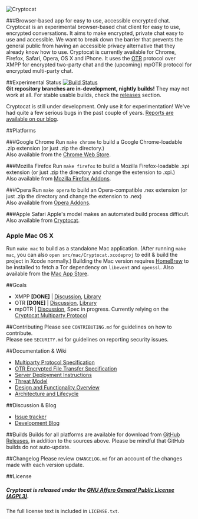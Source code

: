 ![Cryptocat](https://raw.github.com/cryptocat/cryptocat/master/src/core/img/icon-128.png)  

###Browser-based app for easy to use, accessible encrypted chat.
Cryptocat is an experimental browser-based chat client for easy to use, encrypted conversations. It aims to make encrypted, private chat easy to use and accessible. We want to break down the barrier that prevents the general public from having an accessible privacy alternative that they already know how to use. Cryptocat is currently available for Chrome, Firefox, Safari, Opera, OS X and iPhone. It uses the [OTR](http://www.cypherpunks.ca/otr/) protocol over XMPP for encrypted two-party chat and the (upcoming) mpOTR protocol for encrypted multi-party chat.

##Experimental Status
[![Build Status](https://secure.travis-ci.org/cryptocat/cryptocat.png?branch=master)](http://travis-ci.org/cryptocat/cryptocat)  
**Git repository branches are in-development, nightly builds!** They may not work at all. For stable usable builds, check the [releases](https://github.com/cryptocat/cryptocat/releases) section.  

Cryptocat is still under development. Only use it for experimentation! We've had quite a few serious bugs in the past couple of years. [Reports are available on our blog](https://blog.crypto.cat/category/security/).

##Platforms

###Google Chrome
Run `make chrome` to build a Google Chrome-loadable .zip extension (or just .zip the directory.)  
Also available from the [Chrome Web Store](https://chrome.google.com/webstore/detail/cryptocat/gonbigodpnfghidmnphnadhepmbabhij).  

###Mozilla Firefox
Run `make firefox` to build a Mozilla Firefox-loadable .xpi extension (or just .zip the directory and change the extension to .xpi.)  
Also available from [Mozilla Firefox Addons](https://addons.mozilla.org/en-US/firefox/addon/cryptocat/).  

###Opera
Run `make opera` to build an Opera-compatible .nex extension (or just .zip the directory and change the extension to .nex)  
Also available from [Opera Addons](https://addons.opera.com/en/extensions/details/cryptocat/).

###Apple Safari
Apple's model makes an automated build process difficult.  
Also available from [Cryptocat](https://crypto.cat/get/cryptocat.safariextz).

### Apple Mac OS X
Run `make mac` to build as a standalone Mac application. (After running `make mac`, you can also `open src/mac/Cryptocat.xcodeproj` to edit & build the project in Xcode normally.)  Building the Mac version requires [HomeBrew](http://brew.sh) to be installed to fetch a Tor dependency on `libevent` and `openssl`.
Also available from the [Mac App Store](https://itunes.apple.com/app/cryptocat/id613116229?mt=12).

##Goals
* XMPP **[DONE]** | [Discussion](https://github.com/cryptocat/cryptocat/issues/83), [Library](http://strophe.im)
* OTR **[DONE]** | [Discussion](https://github.com/cryptocat/cryptocat/issues/84), [Library](https://github.com/arlolra/otr)
* mpOTR | [Discussion](https://github.com/cryptocat/cryptocat/issues/82), Spec in progress. Currently relying on the [Cryptocat Multiparty Protocol](https://github.com/cryptocat/cryptocat/wiki/Multiparty-Protocol-Specification)  

##Contributing
Please see `CONTRIBUTING.md` for guidelines on how to contribute.  
Please see `SECURITY.md` for guidelines on reporting security issues.

##Documentation & Wiki
* [Multiparty Protocol Specification](https://github.com/cryptocat/cryptocat/wiki/Multiparty-Protocol-Specification)  
* [OTR Encrypted File Transfer Specification](https://github.com/cryptocat/cryptocat/wiki/OTR-Encrypted-File-Transfer-Specification)  
* [Server Deployment Instructions](https://github.com/cryptocat/cryptocat/wiki/Server-Deployment-Instructions)  
* [Threat Model](https://github.com/cryptocat/cryptocat/wiki/Threat-Model)  
* [Design and Functionality Overview](https://github.com/cryptocat/cryptocat/wiki/Design-and-Functionality)  
* [Architecture and Lifecycle](https://project.crypto.cat/documents/a&l.pdf)  

##Discussion & Blog
* [Issue tracker](https://github.com/cryptocat/cryptocat/issues)  
* [Development Blog](https://blog.crypto.cat)  

##Builds
Builds for all platforms are available for download from [GitHub Releases](https://github.com/cryptocat/cryptocat/releases), in addition to the sources above. Please be mindful that GitHub builds do not auto-update.

##Changelog
Please review `CHANGELOG.md` for an account of the changes made with each version update.  

##License
##### Cryptocat is released under the [GNU Affero General Public License (AGPL3)](https://www.gnu.org/licenses/agpl-3.0.html).
The full license text is included in `LICENSE.txt`.  
